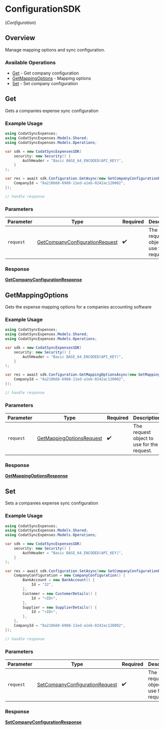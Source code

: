 # ConfigurationSDK
(*Configuration*)

## Overview

Manage mapping options and sync configuration.

### Available Operations

* [Get](#get) - Get company configuration
* [GetMappingOptions](#getmappingoptions) - Mapping options
* [Set](#set) - Set company configuration

## Get

Gets a companies expense sync configuration

### Example Usage

```csharp
using CodatSyncExpenses;
using CodatSyncExpenses.Models.Shared;
using CodatSyncExpenses.Models.Operations;

var sdk = new CodatSyncExpensesSDK(
    security: new Security() {
        AuthHeader = "Basic BASE_64_ENCODED(API_KEY)",
    }
);

var res = await sdk.Configuration.GetAsync(new GetCompanyConfigurationRequest() {
    CompanyId = "8a210b68-6988-11ed-a1eb-0242ac120002",
});

// handle response
```

### Parameters

| Parameter                                                                                   | Type                                                                                        | Required                                                                                    | Description                                                                                 |
| ------------------------------------------------------------------------------------------- | ------------------------------------------------------------------------------------------- | ------------------------------------------------------------------------------------------- | ------------------------------------------------------------------------------------------- |
| `request`                                                                                   | [GetCompanyConfigurationRequest](../../models/operations/GetCompanyConfigurationRequest.md) | :heavy_check_mark:                                                                          | The request object to use for the request.                                                  |


### Response

**[GetCompanyConfigurationResponse](../../models/operations/GetCompanyConfigurationResponse.md)**


## GetMappingOptions

Gets the expense mapping options for a companies accounting software

### Example Usage

```csharp
using CodatSyncExpenses;
using CodatSyncExpenses.Models.Shared;
using CodatSyncExpenses.Models.Operations;

var sdk = new CodatSyncExpensesSDK(
    security: new Security() {
        AuthHeader = "Basic BASE_64_ENCODED(API_KEY)",
    }
);

var res = await sdk.Configuration.GetMappingOptionsAsync(new GetMappingOptionsRequest() {
    CompanyId = "8a210b68-6988-11ed-a1eb-0242ac120002",
});

// handle response
```

### Parameters

| Parameter                                                                       | Type                                                                            | Required                                                                        | Description                                                                     |
| ------------------------------------------------------------------------------- | ------------------------------------------------------------------------------- | ------------------------------------------------------------------------------- | ------------------------------------------------------------------------------- |
| `request`                                                                       | [GetMappingOptionsRequest](../../models/operations/GetMappingOptionsRequest.md) | :heavy_check_mark:                                                              | The request object to use for the request.                                      |


### Response

**[GetMappingOptionsResponse](../../models/operations/GetMappingOptionsResponse.md)**


## Set

Sets a companies expense sync configuration

### Example Usage

```csharp
using CodatSyncExpenses;
using CodatSyncExpenses.Models.Shared;
using CodatSyncExpenses.Models.Operations;

var sdk = new CodatSyncExpensesSDK(
    security: new Security() {
        AuthHeader = "Basic BASE_64_ENCODED(API_KEY)",
    }
);

var res = await sdk.Configuration.SetAsync(new SetCompanyConfigurationRequest() {
    CompanyConfiguration = new CompanyConfiguration() {
        BankAccount = new BankAccount() {
            Id = "32",
        },
        Customer = new CustomerDetails() {
            Id = "<ID>",
        },
        Supplier = new SupplierDetails() {
            Id = "<ID>",
        },
    },
    CompanyId = "8a210b68-6988-11ed-a1eb-0242ac120002",
});

// handle response
```

### Parameters

| Parameter                                                                                   | Type                                                                                        | Required                                                                                    | Description                                                                                 |
| ------------------------------------------------------------------------------------------- | ------------------------------------------------------------------------------------------- | ------------------------------------------------------------------------------------------- | ------------------------------------------------------------------------------------------- |
| `request`                                                                                   | [SetCompanyConfigurationRequest](../../models/operations/SetCompanyConfigurationRequest.md) | :heavy_check_mark:                                                                          | The request object to use for the request.                                                  |


### Response

**[SetCompanyConfigurationResponse](../../models/operations/SetCompanyConfigurationResponse.md)**

